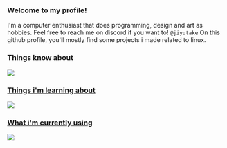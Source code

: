 ### Welcome to my profile!

I'm a computer enthusiast that does programming, design and art as hobbies. Feel free to reach me on discord if you want to! <code>@jiyutake</code>
On this github profile, you'll mostly find some projects i made related to linux.


### Things know about
  <a href="https://skillicons.dev">
    <img src="https://skillicons.dev/icons?i=git,gamemakerstudio,lua,gtk,js,cpp" />

### Things i'm learning about
  <a href="https://skillicons.dev">
    <img src="https://skillicons.dev/icons?i=cmake,rust,c" />

### What i'm currently using
  <a href="https://skillicons.dev">
    <img src="https://skillicons.dev/icons?i=nix,neovim,figma,linux" />

<!--
**jiyutake/jiyutake** is a ✨ _special_ ✨ repository because its `README.md` (this file) appears on your GitHub profile.

Here are some ideas to get you started:

- 🔭 I’m currently working on ...
- 🌱 I’m currently learning ...
- 👯 I’m looking to collaborate on ...
- 🤔 I’m looking for help with ...
- 💬 Ask me about ...
- 📫 How to reach me: ...
- 😄 Pronouns: ...
- ⚡ Fun fact: ...
-->
